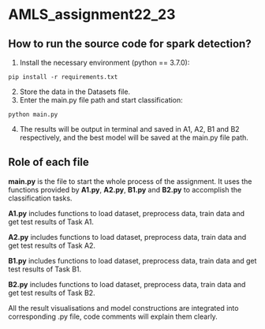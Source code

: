 # AMLS_assignment22_23
## How to run the source code for spark detection?
1. Install the necessary environment (python == 3.7.0):
```
pip install -r requirements.txt
```
2. Store the data in the Datasets file.
3. Enter the main.py file path and start classification:
```
python main.py
```
4. The results will be output in terminal and saved in A1, A2, B1 and B2 respectively, and the best model will be saved at the main.py file path.

## Role of each file
**main.py** is the file to start the whole process of the assignment. It uses the functions provided by **A1.py**, **A2.py**, **B1.py** and **B2.py** to accomplish the classification tasks.

**A1.py** includes functions to load dataset, preprocess data, train data and get test results of Task A1.

**A2.py** includes functions to load dataset, preprocess data, train data and get test results of Task A2.

**B1.py** includes functions to load dataset, preprocess data, train data and get test results of Task B1.

**B2.py** includes functions to load dataset, preprocess data, train data and get test results of Task B2.

All the result visualisations and model constructions are integrated into corresponding .py file, code comments will explain them clearly.

